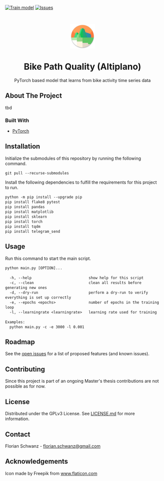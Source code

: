 [![Train model](https://github.com/fom-big-data-bike-path-quality/fom-big-data-bike-path-quality-analytics/actions/workflows/train-model-workflow.yaml/badge.svg)](https://github.com/fom-big-data-bike-path-quality/fom-big-data-bike-path-quality-analytics/actions/workflows/train-model-workflow.yaml)
[![Issues](https://img.shields.io/github/issues/florianschwanz/fom-big-data-bike-path-quality-analytics)](https://github.com/florianschwanz/fom-big-data-bike-path-quality-analytics/issues)

<br />
<p align="center">
  <a href="https://github.com/florianschwanz/fom-big-data-bike-path-quality-analytics">
    <img src="./logo.png" alt="Logo" width="80" height="80">
  </a>

  <h1 align="center">Bike Path Quality (Altiplano)</h1>

  <p align="center">
    PyTorch based model that learns from bike activity time series data
  </p>
</p>

## About The Project

tbd

### Built With

* [PyTorch](https://pytorch.org/)

## Installation

Initialize the submodules of this repository by running the following command.

```shell script
git pull --recurse-submodules
```

Install the following dependencies to fulfill the requirements for this project to run.

```shell script
python -m pip install --upgrade pip
pip install flake8 pytest
pip install pandas
pip install matplotlib
pip install sklearn
pip install torch
pip install tqdm
pip install telegram_send
```

## Usage

Run this command to start the main script.

```shell script
python main.py [OPTION]...

  -h, --help                          show help for this script
  -c, --clean                         clean all results before generating new ones
  -d, --dry-run                       perform a dry-run to verify everything is set up correctly
  -e, --epochs <epochs>               number of epochs in the training loop
  -l, --learningrate <learningrate>   learning rate used for training

Examples:
  python main.py -c -e 3000 -l 0.001
```

## Roadmap

See the [open issues](https://github.com/florianschwanz/fom-big-data-bike-path-quality-analytics/issues) for a list of proposed features (and
 known issues).

## Contributing

Since this project is part of an ongoing Master's thesis contributions are not possible as for now.

## License

Distributed under the GPLv3 License. See [LICENSE.md](./LICENSE.md) for more information.

## Contact

Florian Schwanz - florian.schwanz@gmail.com

## Acknowledgements

Icon made by Freepik from www.flaticon.com
